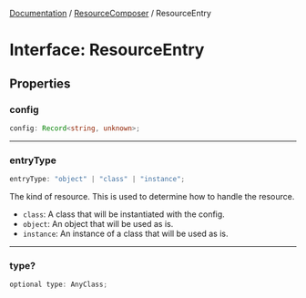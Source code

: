 [Documentation](../../index.md) / [ResourceComposer](../index.md) / ResourceEntry

# Interface: ResourceEntry

## Properties

### config

```ts
config: Record<string, unknown>;
```

***

### entryType

```ts
entryType: "object" | "class" | "instance";
```

The kind of resource. This is used to determine how to handle the resource.
- `class`: A class that will be instantiated with the config.
- `object`: An object that will be used as is.
- `instance`: An instance of a class that will be used as is.

***

### type?

```ts
optional type: AnyClass;
```
